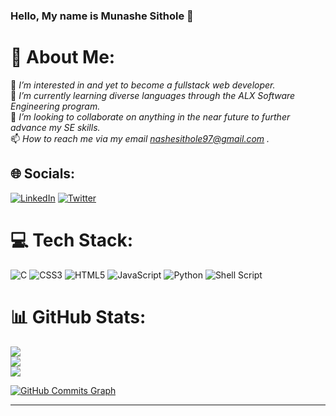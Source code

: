 ### **Hello, My name is Munashe Sithole** 👋

<!--
**Munasi97/munasi97** is a ✨ _special_ ✨ repository because its `README.md` (this file) appears on your GitHub profile.

Here are some ideas to get you started:

- 🔭 I’m currently working on ...
- 🌱 I’m currently learning ...
- 👯 I’m looking to collaborate on ...
- 🤔 I’m looking for help with ...
- 💬 Ask me about ...
- 📫 How to reach me: ...
- 😄 Pronouns: ...
- ⚡ Fun fact: ...
-->

# 💫 About Me:
👀 *I’m interested in and yet to become a fullstack web developer.* <br>
🌱 *I’m currently learning diverse languages through the ALX Software Engineering program.* <br>
💞️ *I’m looking to collaborate on anything in the near future to further advance my SE skills.* <br>
📫 *How to reach me via my email nashesithole97@gmail.com .*


## 🌐 Socials:
[![LinkedIn](https://img.shields.io/badge/LinkedIn-%230077B5.svg?logo=linkedin&logoColor=white)](https://www.linkedin.com/in/munashe-sithole-453430176/) [![Twitter](https://img.shields.io/badge/Twitter-%231DA1F2.svg?logo=Twitter&logoColor=white)](https://twitter.com/Nashesi97) 

# 💻 Tech Stack:

![C](https://img.shields.io/badge/c-%2300599C.svg?style=flat-square&logo=c&logoColor=white) ![CSS3](https://img.shields.io/badge/css3-%231572B6.svg?style=flat-square&logo=css3&logoColor=white) ![HTML5](https://img.shields.io/badge/html5-%23E34F26.svg?style=flat-square&logo=html5&logoColor=white) ![JavaScript](https://img.shields.io/badge/javascript-%23323330.svg?style=flat-square&logo=javascript&logoColor=%23F7DF1E) ![Python](https://img.shields.io/badge/python-3670A0?style=flat-square&logo=python&logoColor=ffdd54) ![Shell Script](https://img.shields.io/badge/shell_script-%23121011.svg?style=flat-square&logo=gnu-bash&logoColor=white)

# 📊 GitHub Stats:

![](https://github-readme-stats.vercel.app/api?username=Munasi97&theme=tokyonight&hide_border=false&include_all_commits=false&count_private=false)<br/> 
![](https://github-readme-streak-stats.herokuapp.com/?user=Munasi97&theme=tokyonight&hide_border=false)<br/>
![](https://github-readme-stats.vercel.app/api/top-langs/?username=Munasi97&theme=tokyonight&hide_border=false&include_all_commits=false&count_private=false&layout=compact)

<a href="http://www.github.com/munasi97"><img src="https://github-readme-activity-graph.cyclic.app/graph?username=munasi97&bg_color=1c1917&color=ffffff&line=0891b2&point=ffffff&area_color=1c1917&area=true&hide_border=true&custom_title=GitHub%20Commits%20Graph" alt="GitHub Commits Graph" /></a>

---


